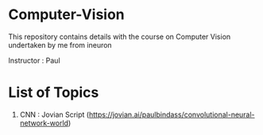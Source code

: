 # Computer-Vision
This repository contains details with the course on Computer Vision undertaken by me from ineuron 

Instructor : Paul 

# List of Topics 

1. CNN : Jovian Script (https://jovian.ai/paulbindass/convolutional-neural-network-world)
